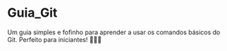 # Guia_Git
Um guia simples e fofinho para aprender a usar os comandos básicos do Git. Perfeito para iniciantes! 🐱‍💻✨
